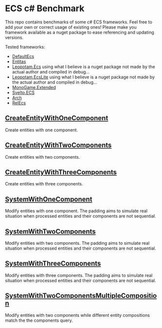 # ECS c# Benchmark
This repo contains benchmarks of some c# ECS frameworks. Feel free to add your own or correct usage of existing ones! Please make you framework available as a nuget package to ease referencing and updating versions.

Tested frameworks:
- [DefaultEcs](https://github.com/Doraku/DefaultEcs)
- [Entitas](https://github.com/sschmid/Entitas-CSharp)
- [Leopotam.Ecs](https://github.com/Leopotam/ecs) using what I believe is a nuget package not made by the actual author and compiled in debug...
- [Leopotam.EcsLite](https://github.com/Leopotam/ecslite) using what I believe is a nuget package not made by the actual author and compiled in debug...
- [MonoGame.Extended](https://github.com/craftworkgames/MonoGame.Extended)
- [Svelto.ECS](https://github.com/sebas77/Svelto.ECS)
- [Arch](https://github.com/genaray/Arch)
- [RelEcs](https://github.com/Byteron/RelEcs)

## [CreateEntityWithOneComponent](results/Ecs.CSharp.Benchmark.CreateEntityWithOneComponent-report-github.md)
Create entities with one component.

## [CreateEntityWithTwoComponents](results/Ecs.CSharp.Benchmark.CreateEntityWithTwoComponents-report-github.md)
Create entities with two components.

## [CreateEntityWithThreeComponents](results/Ecs.CSharp.Benchmark.CreateEntityWithThreeComponents-report-github.md)
Create entities with three components.

## [SystemWithOneComponent](results/Ecs.CSharp.Benchmark.SystemWithOneComponent-report-github.md)
Modify entities with one component. The padding aims to simulate real situation when processed entities and their components are not sequential.

## [SystemWithTwoComponents](results/Ecs.CSharp.Benchmark.SystemWithTwoComponents-report-github.md)
Modify entities with two components. The padding aims to simulate real situation when processed entities and their components are not sequential.

## [SystemWithThreeComponents](results/Ecs.CSharp.Benchmark.SystemWithThreeComponents-report-github.md)
Modify entities with three components. The padding aims to simulate real situation when processed entities and their components are not sequential.

## [SystemWithTwoComponentsMultipleComposition](results/Ecs.CSharp.Benchmark.SystemWithTwoComponentsMultipleComposition-report-github.md)
Modify entities with two components while different entity compositions match the the components query.